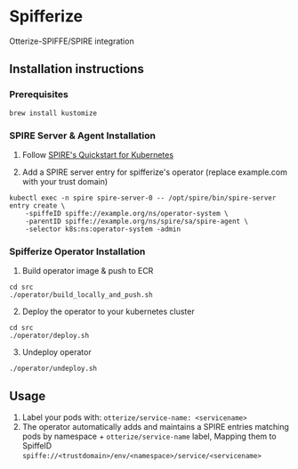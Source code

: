 # Spifferize
Otterize-SPIFFE/SPIRE integration

## Installation instructions
### Prerequisites
```shell
brew install kustomize
```

### SPIRE Server & Agent Installation
1. Follow [SPIRE's Quickstart for Kubernetes](https://spiffe.io/docs/latest/try/getting-started-k8s/)

2. Add a SPIRE server entry for spifferize's operator (replace example.com with your trust domain)
```shell
kubectl exec -n spire spire-server-0 -- /opt/spire/bin/spire-server entry create \
    -spiffeID spiffe://example.org/ns/operator-system \
    -parentID spiffe://example.org/ns/spire/sa/spire-agent \
    -selector k8s:ns:operator-system -admin
```

### Spifferize Operator Installation
1. Build operator image & push to ECR
```shell
cd src
./operator/build_locally_and_push.sh
```

2. Deploy the operator to your kubernetes cluster 
```shell
cd src
./operator/deploy.sh
```

3. Undeploy operator
```shell
./operator/undeploy.sh
```


## Usage
1. Label your pods with: `otterize/service-name: <servicename>`
2. The operator automatically adds and maintains a SPIRE entries matching pods by namespace + `otterize/service-name` label,
    Mapping them to SpiffeID `spiffe://<trustdomain>/env/<namespace>/service/<servicename>`
